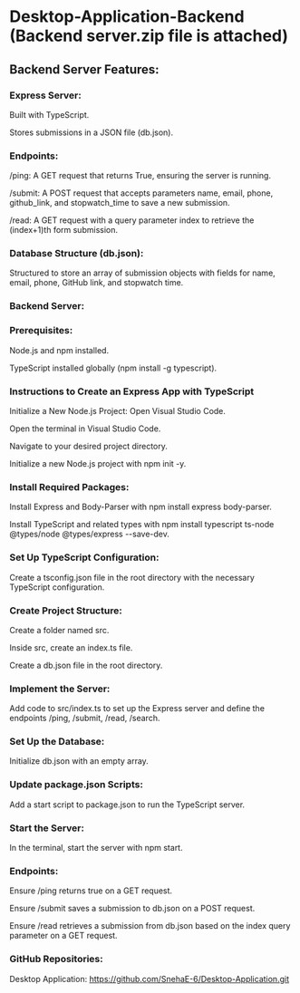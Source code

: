 # Desktop-Application-Backend (Backend server.zip file is attached) 
## Backend Server Features:
### Express Server:
Built with TypeScript.

Stores submissions in a JSON file (db.json).

### Endpoints:
/ping: A GET request that returns True, ensuring the server is running.

/submit: A POST request that accepts parameters name, email, phone, github_link, and stopwatch_time to save a new submission.

/read: A GET request with a query parameter index to retrieve the (index+1)th form submission.

### Database Structure (db.json):
Structured to store an array of submission objects with fields for name, email, phone, GitHub link, and stopwatch time.

### Backend Server:
### Prerequisites:
Node.js and npm installed.

TypeScript installed globally (npm install -g typescript).

### Instructions to Create an Express App with TypeScript
Initialize a New Node.js Project:
Open Visual Studio Code.

Open the terminal in Visual Studio Code.

Navigate to your desired project directory.

Initialize a new Node.js project with npm init -y.

### Install Required Packages:
Install Express and Body-Parser with npm install express body-parser.

Install TypeScript and related types with npm install typescript ts-node @types/node @types/express --save-dev.

### Set Up TypeScript Configuration:
Create a tsconfig.json file in the root directory with the necessary TypeScript configuration.

### Create Project Structure:
Create a folder named src.

Inside src, create an index.ts file.

Create a db.json file in the root directory.

### Implement the Server:
Add code to src/index.ts to set up the Express server and define the endpoints /ping, /submit, /read, /search.

### Set Up the Database:
Initialize db.json with an empty array.

### Update package.json Scripts:
Add a start script to package.json to run the TypeScript server.

### Start the Server:
In the terminal, start the server with npm start.

### Endpoints:
Ensure /ping returns true on a GET request.

Ensure /submit saves a submission to db.json on a POST request.

Ensure /read retrieves a submission from db.json based on the index query parameter on a GET request.

### GitHub Repositories:
Desktop Application: https://github.com/SnehaE-6/Desktop-Application.git
